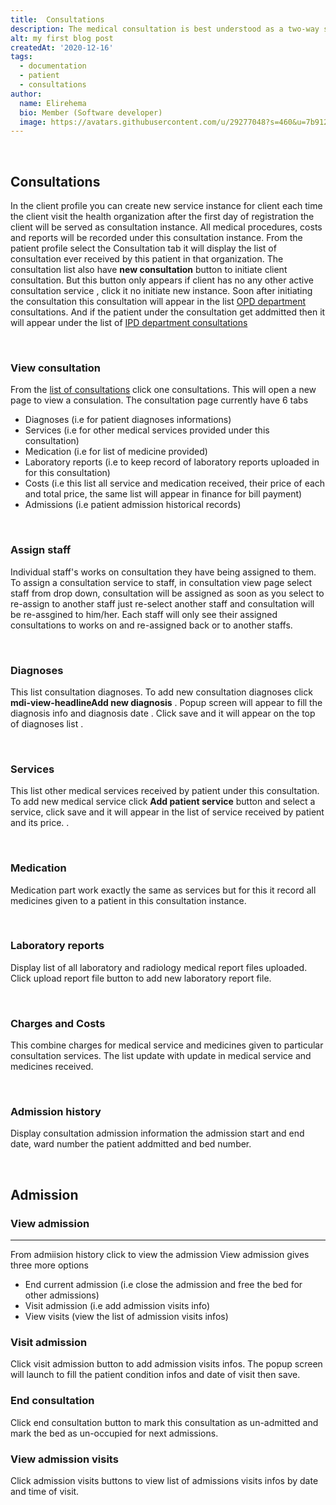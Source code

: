 ```yaml
---
title:  Consultations
description: The medical consultation is best understood as a two-way social interaction for a doctor to elicits information from the patient
alt: my first blog post
createdAt: '2020-12-16'
tags:
  - documentation
  - patient
  - consultations
author:
  name: Elirehema
  bio: Member (Software developer)
  image: https://avatars.githubusercontent.com/u/29277048?s=460&u=7b9129df86f037dc4fb021e22ecbf252f308e688&v=4
---
```


<br />

## Consultations 
In the client profile you can create new service instance for client each time the client visit the health organization after the first day of registration the client will be served as consultation instance. All medical procedures, costs and reports will be recorded under this consultation instance. From the  patient profile select the Consultation tab it will display the list of consultation ever received by this patient in that organization.   <c-image src="concultations.png" alt="Consultations list"></c-image>The consultation list also have  <strong class="button">new consultation</strong> button to initiate client consultation. But this button only appears if client has no any other active consultation service , click it no initiate new instance.  Soon after initiating the consultation this consultation will appear in the list  [OPD department](/patients#opd-department) consultations. And if the patient under the consultation get addmitted then it will appear under the list of [IPD department consultations](/patients#ipd-department) 

<br />

### View consultation

From the [list of consultations](/patients#consultations) click one consultations. This will open a new page to view a consulation. 
 The consultation page currently have 6 tabs
- Diagnoses (i.e for patient diagnoses informations)
- Services (i.e for other medical services provided under this consultation)
- Medication (i.e for list of medicine provided)
- Laboratory reports (i.e to keep record of laboratory reports uploaded in for this consultation)
- Costs (i.e this list all service and medication received, their price of each and total price, the same list will appear in finance for bill payment)
- Admissions (i.e patient admission historical records)

 <c-image src="consultation.png" alt="View Consultation"></c-image>

<br />

### Assign staff

Individual staff's works on consultation they have being assigned to them. To assign a consultation service to staff, in consultation view page select staff from drop down, consultation will be assigned as soon as you select to re-assign to another staff just re-select another staff and consultation will be re-assgined to him/her.  Each staff will only see their assigned consultations to works on and re-assigned back or to another staffs. 
<c-image src="assign_staff.png" alt="Assing consultation to staff"></c-image> 

<br />

### Diagnoses

This list consultation diagnoses. To add new consultation diagnoses click <strong class="button"><v-icon x-small color="white">mdi-view-headline</v-icon>Add new diagnosis</strong> . Popup screen will appear to fill the diagnosis info and diagnosis date <c-image src="diagnosis_form.png" alt="Add new diagnosis information"></c-image>. Click save and it will appear on the top of diagnoses list <c-image src="diagnoses-list.png" alt="Add new diagnosis information"></c-image>.

<br />

### Services

This list other medical services received by patient under this consultation. To add new medical service click <strong class="button"> Add patient service</strong> button and select a service, click save and it will appear in the list of service received by patient and its price.
<c-image src="service-tab.png" alt="Consultation medical services"></c-image>.

<br />

### Medication 

Medication part work exactly the same as services but for this it record all medicines given to a patient in this consultation instance.

<br />

### Laboratory reports

Display list of all laboratory and radiology medical report files uploaded. <c-image src="laboratory_reports.png" alt="Laboratory reports"></c-image> Click upload report file button to add new laboratory report file.

<br />

### Charges and Costs

This combine charges for medical service and medicines given to particular consultation services. The list update with update in medical service and medicines received. <c-image src="consultation_consts.png" alt="Consultation charges cost"></c-image>

<br />

### Admission history

Display consultation admission information the admission start and end date, ward number the patient addmitted and bed number. 
<c-image src="admission-info.png" alt="Admission infos"></c-image>

<br />

## Admission
### View admission
---
From admiision history click to view the admission <c-image src="view_admission.png" alt="View admission "></c-image> View admission gives three more options
- End current admission (i.e close the admission and free the bed for other admissions)
-  Visit admission (i.e add admission visits info)
- View visits (view the list of admission visits infos)
### Visit admission
Click visit admission button to add admission visits infos. The popup screen will launch to fill the patient condition infos and date of visit then save.
### End consultation 
Click end consultation button to mark this consultation as un-admitted and mark the bed as un-occupied for next admissions.
### View admission visits
Click admission visits buttons to view list of admissions visits infos by date and time of visit. <c-image src="admission-visits.png" alt="Admission  visits"></c-image>

